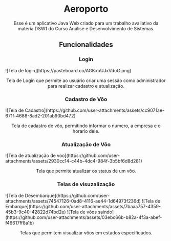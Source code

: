 <h1 align="center"> Aeroporto </h1>
<p align="center">Esse é um aplicativo Java Web criado para um trabalho avaliativo da matéria DSW1 do Curso Análise e Desenvolvimento de Sistemas.</p>

<h2 align="center">Funcionalidades</h2>

<h3 align="center">Login</h3>
![Tela de login](https://pasteboard.co/AGKxbUJxVduG.png)
<p align="center">Tela de Login que permite ao usuário criar uma sessão como administrador para realizar cadastro e atualização.</p>

<h3 align="center">Cadastro de Vôo</h3>
![Tela de Cadastro](https://github.com/user-attachments/assets/cc9071ae-671f-4688-8ad2-201ab90bd472)
<p align="center">Tela de cadastro de vôo, permitindo informar o numero, a empresa e o horario dele.</p>

<h3 align="center">Atualização de Vôo</h3>
![Tela de atualização de voo](https://github.com/user-attachments/assets/2930cc14-c44b-4dc4-984f-3b5bf6d8d281)
<p align="center">Tela que permite atualizar os status de um vôo.</p>

<h3 align="center">Telas de visuzalização</h3>
![Tela de Desembarque](https://github.com/user-attachments/assets/74547126-0ad8-4116-ae44-1d64973f236d)
![Tela de Embarque](https://github.com/user-attachments/assets/7baaa757-4359-45b3-9c40-42822d74bd2e)
![Tela de vôos saindo](https://github.com/user-attachments/assets/03ebc66b-b82a-4f3a-abef-f46617ff8a1b)

<p align="center">Telas que permitem visualizar vôos em estados especificados.</p>
